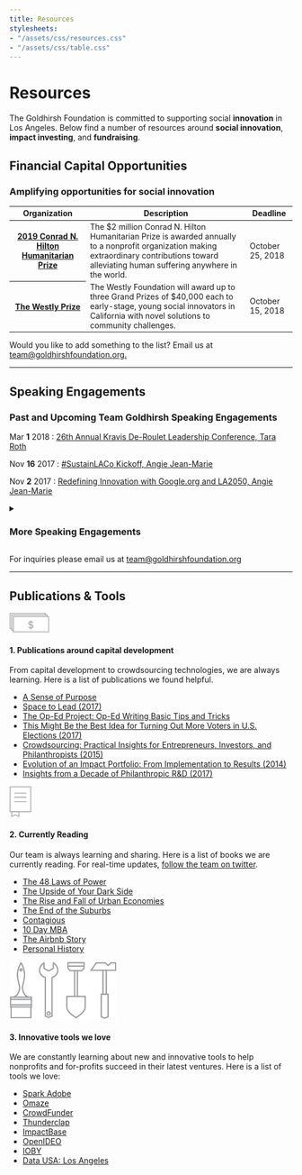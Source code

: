 ```yaml
---
title: Resources
stylesheets:
- "/assets/css/resources.css"
- "/assets/css/table.css"
---
```


Resources
=========

The Goldhirsh Foundation is committed to supporting social **innovation** in Los Angeles. Below find a number of resources around **social innovation**, **impact investing**, and **fundraising**.

Financial Capital Opportunities
-------------------------------

### Amplifying opportunities for social innovation ###


<table>
<thead>
<tr>
  <th scope="col">Organization</th>
  <th scope="col">Description</th>
  <th scope="col">Deadline</th>
</tr>
</thead>
<tbody>

<tr>
  <th scope="row"><a href="https://www.hiltonfoundation.org/humanitarian-prize/nominations">2019 Conrad N. Hilton Humanitarian Prize</a></th>
  <td>The $2 million Conrad N. Hilton Humanitarian Prize is awarded annually to a nonprofit organization making extraordinary contributions toward alleviating human suffering anywhere in the world.</td>
  <td>October 25, 2018</td>
</tr>
<tr>
  <th scope="row"><a href="http://westly.org/westly-prize/">The Westly Prize</a></th>
  <td>The Westly Foundation will award up to three Grand Prizes of $40,000 each to early-stage, young social innovators in California with novel solutions to community challenges.</td>
  <td>October 15, 2018</td>
</tr>


</tbody>
</table>



Would you like to add something to the list? Email us at [team@goldhirshfoundation.org.](mailto:team@goldhirshfoundation.org)



* * * * * * * * * * * * * * * * * * * * * * * * * * * *



## Speaking Engagements ##

### Past and Upcoming Team Goldhirsh Speaking Engagements



Mar <strong>1</strong> 2018
: [26th Annual Kravis De-Roulet Leadership Conference, Tara Roth](https://www.kravisleadershipinstitute.org/kravis-de-roulet-conference/)

Nov <strong>16</strong> 2017
: [#SustainLACo Kickoff, Angie Jean-Marie](https://www.eventbrite.com/e/sustainlaco-kick-off-tickets-38597329652)

Nov <strong>2</strong> 2017
: [Redefining Innovation with Google.org and LA2050, Angie Jean-Marie](https://www.eventbrite.com/e/redefining-innovation-with-googleorg-and-la2050-tickets-38877230844)



<details markdown="1">
<summary>
  <h3>More Speaking Engagements</h3>
</summary>

Nov <strong>1</strong> 2017
: [Long Beach Civic Innovation Summit, Angie Jean-Marie](https://www.eventbrite.com/e/long-beach-civic-innovation-summit-2017-tickets-37399376542)

Oct <strong>1</strong> 2017
: [Public Policy Speaker Series: California State Senator Ben Allen in Conversation with Tara Roth](https://www.socalgrantmakers.org/events/public-policy-speaker-series-california-state-senator-ben-allen-conversation-tara-roth)

Oct <strong>1</strong> 2017
: Fundamentals of Effective Grantmaking, Angie Jean-Marie

Oct <strong>1</strong> 2017
: [2017 AIA\|LA Design Awards, Tara Roth](http://www.aialosangeles.org/content/design-awards-main-page.html#.Wfn4LxOPJjR)

Sep <strong>1</strong> 2017
: [Wealth Management: Impact Investing Forum, Tara Roth](https://www.iiforums.com/Institutional-Investor-Forums/Wealth-Management-Impact-Investing-Forum)

Jun <strong>1</strong> 2017
: [Understanding Philanthropy, 10th Annual MENDing Poverty Conference, Tara Roth](https://mendpoverty.org/2017/10th-annual-mending-poverty-conference?utm_content=buffer7043c&amp;utm_medium=social&amp;utm_source=twitter.com&amp;utm_campaign=buffer)

Apr <strong>22</strong> 2017
: [UPTOGOOD Film Festival, Angie Jean-Marie](http://www.uptogoodimpactfilmfestival.org/)

Mar <strong>23</strong> 2017
: [Leading from the West with Tara Roth and Roy Choi, Tara Roth](https://www.eventbrite.com/e/leading-from-the-west-with-tara-roth-roy-choi-tickets-32300250920?aff=erellivmlt)

Jan <strong>26</strong> 2017
: [FuturizeX Student Challenge at UCLA, Tara Roth](http://futurizex.ucla.edu/student-challenge/)

Dec <strong>7</strong> 2016
: [The Role of Non-Profits in the Public Sector - Innovative Partnerships at Work, 2016 MMASC Annual Conference, Angie Jean-Marie](http://mmasc.org/index.aspx?NID=300)

Dec <strong>1</strong> 2016
: [MakeChange Awards, Afternoon Keynote, Angie Jean-Marie](http://www.makechangeawards.com/)

Nov <strong>16</strong> 2016
: [UCLA, Impact@Anderson: Meet the Funder, Tara Roth](http://www.anderson.ucla.edu/alumni/event-details?eid=4730)

Nov <strong>15</strong> 2016
: [LA Magazine and XPRIZE, Los Angeles Magazine's Breakfast Conversation Series: Philanthropy in LA,Tara Roth](http://www.lamag.com/)

Oct <strong>23</strong> 2016
: [Trust for Public Land Green Alleys, Ribbon Cutting Ceremony, Megan Park](https://www.tpl.org/)

Oct <strong>12</strong> 2016
: [Equity + Inclusion Place by Design Competition, SXSW Eco, Angie Jean-Marie](http://sxsweco.com/place-design-2016-finalists#equity)

Sep <strong>19</strong> 2016
: [Social Innovation to Catalyze Impact, Southern California Grantmakers Annual Conference, Tara Roth](http://www.scgconference2016.org/)

Aug <strong>24</strong> 2016
: The New Creatives: Building LA's Future Creative Economy, Soho House West Hollywood, Moderated by Tara Roth

Jun <strong>22</strong> 2016
: [Innovate DTLA Keynote Panel, Keynote Panel, Tara Roth](https://www.downtownla.com/blog/tech-innovation/innovate-dtla-launches)

Jun <strong>1</strong> 2016
: [Philanthropy of the Future, Tara Roth, 501(c)onference 2016](http://www.cvent.com/events/501-c-onference-2016/custom-17-c52244ec13324482a94931af07186feb.aspx)

May <strong>17</strong> 2016
: [An Evening with Tara Roth moderated by Angie Jean-Marie, ComNetworkLA](http://www.meetup.com/ComNetworkLA/events/230213463/)

Apr <strong>28</strong> 2016
: “Bold Ideas and Leaders for the Future of Los Angeles” at Soho House West Hollywood

Mar <strong>3</strong> 2016
: Tara spoke at a California State University Northridge's President’s Special Series Seminars entitled “Understanding Philanthropy in Los Angeles and Beyond.”

Jan <strong>17</strong> 2016
: [Socal Grantmakers Peer Learning Group, Tara Roth](https://www.socalgrantmakers.org/events/peer-learning-group-collaboration-approaches-smaller-funders-developing-maintaining-exiting)

Dec <strong>8</strong> 2015
: [Building Better People Movers: The Future of Transportation in California, Milken Institute California Summit 2015, Tara Roth](http://www.milkeninstitute.org/events/conferences/summit/milken-institute-summit-california-2015/panel-detail/6020)

Nov <strong>10</strong> 2015
: [Designing Social Impact Campaigns, NewCo Los Angeles, Angie Jean-Marie](http://newcolosangeles2015.sched.org/event/837c67ceccd5b28ee5e06c508e430e63)

Oct <strong>26</strong> 2015
: Big Ideas in Urban Manufacturing, Urban Manufacturing Alliance, Tara Roth

Oct <strong>20</strong> 2015
: [Investing in Los Angeles, C-Suite Quarterly Investor Conference, Tara Roth](https://www.youtube.com/watch?v=M120I1w8CIk)

Oct <strong>19</strong> 2015
: [Grantmaking and the Crowd: Risks, Rewards, and Impact, Grantmakers in the Arts 2015 Conference, Angie Jean-Marie](http://conference.giarts.org/sessions/mon22.html)

Oct <strong>7</strong> 2015
: [ANTIFRAGILE LA, Impact Hub Los Angeles](https://antifragilelaleveragingfailure.splashthat.com/)

Jun <strong>15</strong> 2015
: [Real Cost Project: Los Angeles Regional Forum, Tara Roth, Southern California Grantmakers](https://www.socalgrantmakers.org/events/real-cost-project-los-angeles-regional-forum)

Jun <strong>1</strong> 2015
: [Tara Roth joins Equality Now for “The Word Effect: How words and labels impede gender equality”](https://www.flickr.com/photos/equalitynow/sets/72157653944771456)

May <strong>28</strong> 2015
: [Keynote Address, Jewish LA2050 at American Jewish University, Matthew Sharp](https://www.facebook.com/events/359946970876753/)

May <strong>1</strong> 2015
: [Matt Sharp speaks at NORDP, Grand Challenge Research Initiatives &amp; the “Grand Challenge” of Building Partnerships Within and Outside the University](http://www.nordp.org/assets/RDConf2015/presentations/nordp-2015-duske.pdf/)

Apr <strong>6</strong> 2015
: [The Circuitous Path of Innovation, USC Innovators Forum, Tara Roth](http://www.slideshare.net/GoldhirshFdn/usc-academy-presentation-april-6-2015/)

Mar <strong>8</strong> 2015
: Australian Consulate of Los Angeles, International Women's Day, Tara Roth

Feb <strong>23</strong> 2015
: Amplifier Giving Circle Convening, Leichtag Foundation Ranch, Shauna Nep

Nov <strong>30</strong> 2014
: [The Public/Philanthropic Partnership: Filling the Void in Social Services, Milken Institute, Tara Roth](http://www.milkeninstitute.org/events/conferences/summit/milken-institute-summit-california-2014/panel-detail/5214)

Nov <strong>5</strong> 2014
: [Leadership Today, County of Los Angeles, Productivity Managers’ Network, Tara Roth](http://qpc.co.la.ca.us/mn.asp)

Oct <strong>28</strong> 2014
: [FWDMonthly: The Startup Government with Tara Roth](http://www.crosscamp.us/ai1ec_event/fwdmonthly-the-startup-governemnt/?instance_id=10311&amp;utm_source=Cross+Campus+Mailing+List&amp;utm_campaign=0b6ec86caa-Helpful+Developer+Meetups&amp;utm_medium=email&amp;utm_term=0_4b476a5100-0b6ec86caa-319900457)

Oct <strong>21</strong> 2014
: [Lunch and Learn with USC Marshall Master of Science in Social Entrepreneurship, Tara Roth](https://www.facebook.com/uscmsse/posts/659185757528353?fref=nf/)

Oct <strong>17</strong> 2014
: [Entrepreneur Impact Day, Tara Roth.](http://impactday.net/)

Oct <strong>2</strong> 2014
: [Splash LA 2014 is LA's premier entrepreneur conference, and business plan competition, Tara Roth](http://vator.tv/events/splash_la_oct_2014/speakers)

Sep <strong>1</strong> 2014
: [DROUGHT! Leveraging Social Communities to Solve California's Big Problem, Shauna Nep, Social Media Week LA](https://generalassemb.ly/education/drought-leveraging-social-communities-to-solve-californias-big-problem/los-angeles/7998)

Aug <strong>20</strong> 2014
: [Future of LA with X PRIZE and The Science &amp; Entertainment Exchange, Tara Roth](https://www.eventbrite.com/e/future-of-la-tickets-12566439559)

Jun <strong>20</strong> 2014
: [Silicon Beach Fest, Mobility of E-Government, Tara Roth](http://siliconbeachfest.com/schedule/)

Jun <strong>1</strong> 2014
: [LA's BEST Friends Board meeting, Ki'tay Davidson](http://www.lasbest.org)

Jun <strong>1</strong> 2014
: [Environmental Funders and Media Forum, Council for Watershed Health, Shauna Nep](http://watershedhealth.nationbuilder.com/environmental_funders_media_forum)

May <strong>1</strong> 2014
: [Keynote, TechLA, Los Angeles City Hall, Tara Roth](http://techla2014.com)

Apr <strong>16</strong> 2014
: [Designing Innovative Public Health Solutions, School of Public Health, University of California, Berkeley, Shauna Nep](http://innovate.berkeley.edu/)

Apr <strong>15</strong> 2014
: [Los Angeles #ThinkFWD Chapter Launch, Can tech rebuild the middle class and the American dream in the 21st century? Ben Goldhirsh](http://www.fwd.us/field_041514_la_launch_p)

Apr <strong>10</strong> 2014
: Keynote, Perkins + Will, Tara Roth

Apr <strong>5</strong> 2014
: [Funders' Panel, Open Streets National Summit, Shauna Nep](https://www.eventbrite.com/e/open-streets-national-summit-registration-10140318967)

Apr <strong>3</strong> 2014
: [Plenary: Our Region, Our Challenges, Our Opportunities for Impact, SCG 2014 Public Policy Conference, Tara Roth](https://www.socalgrantmakers.org/events/scg-2014-public-policy-conference)

Feb <strong>20</strong> 2014
: [Innovators in Health Salon, The California Endowment, Opening Remarks, Shauna Nep](http://innovatorsinhealthsalon.eventbrite.com)

Feb <strong>19</strong> 2014
: Quality and Productivity Commission Luncheon, County of Los Angeles, Tara Roth

Feb <strong>1</strong> 2014
: [USC Internship Week. Shauna Nep](http://careers.usc.edu/students/internships/internship-week)

Feb <strong>1</strong> 2014
: Social Entrepreneurship Class, Occidental College, Shauna Nep

Feb <strong>1</strong> 2014
: [Social Enterprise Networking Event: What does it take to make a big impact? Shauna Nep](http://www.eventbrite.com/e/social-enterprise-networking-event-what-does-it-take-to-make-a-big-impact-tickets-10125294027)

Feb <strong>1</strong> 2014
: Peer Health Exchange Reception Honoring Tara Roth

Jan <strong>1</strong> 2014
: [Code for LA Meetup at City Hall to discuss Open Data Initiative, Shauna Nep](http://www.meetup.com/codeforla/events/152104092/?utm_content=buffer95ae1&amp;utm_medium=social&amp;utm_source=twitter.com&amp;utm_campaign=buffer)

Dec <strong>1</strong> 2013
: [Los Angeles League of Conservation Voters Environmental Leadership Awards, Tara Roth](http://www.ecovote.org/awards)

Dec <strong>1</strong> 2013
: [CROWDFUNDxWomen Accelerating funding opportunities for women-led businesses, Tara Roth](https://www.crowdfunder.com/crowdfundx/cfxwomen/judges)

Nov <strong>1</strong> 2013
: [DIY Days LA, Shauna Nep + Anna Silverman](http://la.diydays.com/speakers/)

Oct <strong>1</strong> 2013
: [USC Innovation Lab CRUNCH Hackathon, Judge. Shauna Nep](http://www.annenberglab.com/news/2013/10/crunch-hackathon-recap)

Oct <strong>1</strong> 2013
: [The Regional Picture, Tara Roth, State of the Watershed](http://www.cvent.com/events/state-of-the-los-angeles-river-watershed/agenda-67d13d22919b43e3ab37b329894f966a.aspx)

Oct <strong>1</strong> 2013
: [#LaStoryLab: The Potential of Storytelling through New Mediums, Anna Silverman, EALLA](http://ealla.org/about-creative-conversations/)

Oct <strong>1</strong> 2013
: [KCHUNG Radio, Arts ReSTORE LA, Anna Silverman](http://hammer.ucla.edu/programs/detail/program_id/1986)

Sep <strong>1</strong> 2013
: [How to Run a Successful Twitter Party, Shauna Nep, Social Media Week](http://new.livestream.com/smwla/events/2393712)

Sep <strong>1</strong> 2013
: [Hitting the Jackpot: How Community Crowdsourcing Is The Gift That Keeps On Giving, Shauna Nep, Social Media Week](http://new.livestream.com/smwla/events/2393664)

Sep <strong>1</strong> 2013
: [Designing Social Impact, Tara Roth,  LEAP Symposium](http://leapsymposium.org/speaker-lineup/tara-roth-mcconaghy/)

Mar <strong>1</strong> 2013
: [dublab Live Broadcast + Twitter Party. Shauna Nep](http://dublab.com/dublab-la2050-live-broadcast-twitter-party-03-17-13/)

</details>



For inquiries please email us at [team@goldhirshfoundation.org](mailto:team@goldhirshfoundation.org)



* * * * * * * * * * * * * * * * * * * * * * * * * * * *



Publications & Tools
--------------------


<div class="tools" markdown="1">


<div class="image"><img src="/assets/files/1432/capitol-dev.png" width="71" height="35" alt="" /></div>

#### 1. Publications around capital development

From capital development to crowdsourcing technologies, we are always learning. Here is a list of publications we found helpful.

* [A Sense of Purpose](https://www.blackrock.com/corporate/en-us/investor-relations/larry-fink-ceo-letter)
* [Space to Lead (2017)](http://www.futurecitiesla.org/space_to_lead_focla?utm_campaign=eventfollowup&utm_medium=email&utm_source=futurecities)
* [The Op\-Ed Project: Op\-Ed Writing Basic Tips and Tricks](https://www.theopedproject.org/oped-basics/)
* [This Might Be the Best Idea for Turning Out More Voters in U.S. Elections (2017)](http://nymag.com/daily/intelligencer/2017/07/making-voting-more-engaging-might-make-more-people-vote.html)
* [Crowdsourcing: Practical Insights for Entrepreneurs, Investors, and Philanthropists (2015)](http://la2050.s3-us-west-1.amazonaws.com/comfy/cms/files/106/files/original/TaraRothToolsforCrowdsourcing.pdf)
* [Evolution of an Impact Portfolio: From Implementation to Results (2014)](http://www.sonencapital.com/evolution-of-impact.php)
* [Insights from a Decade of Philanthropic R&D (2017)](https://durfee.org/durfee-content/uploads/2016/10/Durfee-What-If-Report-FINAL.pdf)



<div class="image"><img src="/assets/files/1433/currently-reading.png" width="39" alt="" /></div>

#### 2. Currently Reading

Our team is always learning and sharing. Here is a list of books we are currently reading. For real\-time updates, [follow the team on twitter](https://twitter.com/GoldhirshFdn/goldhirsh-foundation-team/members).

* [The 48 Laws of Power](https://ls2pac.lapl.org/?section=resource&resourceid=6170941)
* [The Upside of Your Dark Side](https://ls2pac.lapl.org/?section=resource&resourceid=893534792)
* [The Rise and Fall of Urban Economies](https://ls2pac.lapl.org/?section=resource&resourceid=1100384479)
* [The End of the Suburbs](https://ls2pac.lapl.org/?section=resource&resourceid=687503806)
* [Contagious](https://ls2pac.lapl.org/?section=resource&resourceid=648914865)
* [10 Day MBA](https://ls2pac.lapl.org/?section=resource&resourceid=21785586)
* [The Airbnb Story](https://ls2pac.lapl.org/?section=resource&resourceid=1362158604)
* [Personal History](https://ls2pac.lapl.org/?section=resource&resourceid=25571206)



<div class="image"><img src="/assets/files/1434/toolkit.png" alt="" /></div>

#### 3. Innovative tools we love

We are constantly learning about new and innovative tools to help nonprofits and for\-profits succeed in their latest ventures. Here is a list of tools we love:

* [Spark Adobe](https://spark.adobe.com/)
* [Omaze](https://www.omaze.com)
* [CrowdFunder](https://www.crowdfunder.com)
* [Thunderclap](https://www.thunderclap.it)
* [ImpactBase](http://www.impactbase.org)
* [OpenIDEO](https://openideo.com)
* [IOBY](https://www.ioby.org)
* [Data USA: Los Angeles](http://datausa.io/profile/geo/los-angeles-county-ca)


</div>



